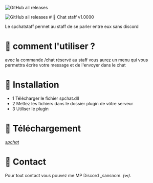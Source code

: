 ![GitHub all releases](https://github.com/spdev884/spchatstaff#)

![GitHub all releases](https://github.com/spdev884/spchatstaff#) # 💬 Chat staff v1.0000

Le spchatstaff permet au staff de se parler entre eux sans discord

#  📂 comment l'utiliser ? 

avec la commande /chat réservé au staff
vous aurez un menu qui vous permettra
écrire votre message et de l'envoyer dans le chat 

# 🔌  Installation

- 1 Télécharger le fichier spchat.dll
- 2 Mettez les fichiers dans le dossier plugin de vôtre serveur
- 3 Utiliser le plugin

# 🧩  Téléchargement

*[spchat](https://github.com/Shape581/Connexion581)*

# 📮  Contact

Pour tout contact vous pouvez me MP Discord _sansnom. *(∞)*.
